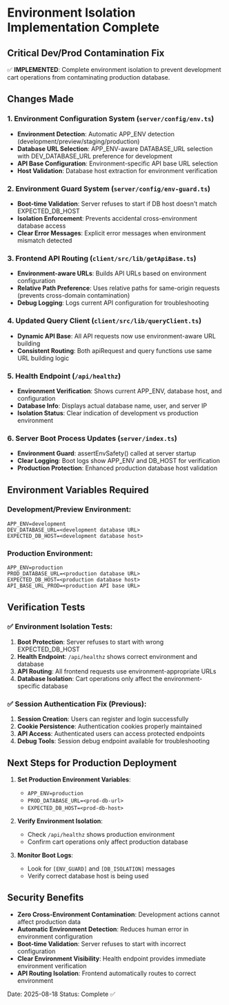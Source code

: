# Environment Isolation Implementation Complete

## Critical Dev/Prod Contamination Fix

✅ **IMPLEMENTED**: Complete environment isolation to prevent development cart operations from contaminating production database.

## Changes Made

### 1. Environment Configuration System (`server/config/env.ts`)
- **Environment Detection**: Automatic APP_ENV detection (development/preview/staging/production)
- **Database URL Selection**: APP_ENV-aware DATABASE_URL selection with DEV_DATABASE_URL preference for development
- **API Base Configuration**: Environment-specific API base URL selection
- **Host Validation**: Database host extraction for environment verification

### 2. Environment Guard System (`server/config/env-guard.ts`)
- **Boot-time Validation**: Server refuses to start if DB host doesn't match EXPECTED_DB_HOST
- **Isolation Enforcement**: Prevents accidental cross-environment database access
- **Clear Error Messages**: Explicit error messages when environment mismatch detected

### 3. Frontend API Routing (`client/src/lib/getApiBase.ts`)
- **Environment-aware URLs**: Builds API URLs based on environment configuration
- **Relative Path Preference**: Uses relative paths for same-origin requests (prevents cross-domain contamination)
- **Debug Logging**: Logs current API configuration for troubleshooting

### 4. Updated Query Client (`client/src/lib/queryClient.ts`)
- **Dynamic API Base**: All API requests now use environment-aware URL building
- **Consistent Routing**: Both apiRequest and query functions use same URL building logic

### 5. Health Endpoint (`/api/healthz`)
- **Environment Verification**: Shows current APP_ENV, database host, and configuration
- **Database Info**: Displays actual database name, user, and server IP
- **Isolation Status**: Clear indication of development vs production environment

### 6. Server Boot Process Updates (`server/index.ts`)
- **Environment Guard**: assertEnvSafety() called at server startup
- **Clear Logging**: Boot logs show APP_ENV and DB_HOST for verification
- **Production Protection**: Enhanced production database host validation

## Environment Variables Required

### Development/Preview Environment:
```
APP_ENV=development
DEV_DATABASE_URL=<development database URL>
EXPECTED_DB_HOST=<development database host>
```

### Production Environment:
```
APP_ENV=production
PROD_DATABASE_URL=<production database URL>
EXPECTED_DB_HOST=<production database host>
API_BASE_URL_PROD=<production API base URL>
```

## Verification Tests

### ✅ Environment Isolation Tests:
1. **Boot Protection**: Server refuses to start with wrong EXPECTED_DB_HOST
2. **Health Endpoint**: `/api/healthz` shows correct environment and database
3. **API Routing**: All frontend requests use environment-appropriate URLs
4. **Database Isolation**: Cart operations only affect the environment-specific database

### ✅ Session Authentication Fix (Previous):
1. **Session Creation**: Users can register and login successfully
2. **Cookie Persistence**: Authentication cookies properly maintained
3. **API Access**: Authenticated users can access protected endpoints
4. **Debug Tools**: Session debug endpoint available for troubleshooting

## Next Steps for Production Deployment

1. **Set Production Environment Variables**:
   - `APP_ENV=production`
   - `PROD_DATABASE_URL=<prod-db-url>`
   - `EXPECTED_DB_HOST=<prod-db-host>`

2. **Verify Environment Isolation**:
   - Check `/api/healthz` shows production environment
   - Confirm cart operations only affect production database

3. **Monitor Boot Logs**:
   - Look for `[ENV_GUARD]` and `[DB_ISOLATION]` messages
   - Verify correct database host is being used

## Security Benefits

- **Zero Cross-Environment Contamination**: Development actions cannot affect production data
- **Automatic Environment Detection**: Reduces human error in environment configuration
- **Boot-time Validation**: Server refuses to start with incorrect configuration
- **Clear Environment Visibility**: Health endpoint provides immediate environment verification
- **API Routing Isolation**: Frontend automatically routes to correct environment

Date: 2025-08-18
Status: Complete ✅